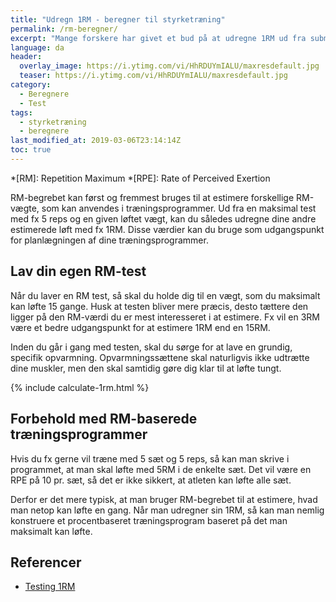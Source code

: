 ```yaml
---
title: "Udregn 1RM - beregner til styrketræning"
permalink: /rm-beregner/
excerpt: "Mange forskere har givet et bud på at udregne 1RM ud fra submaksimale løft."
language: da
header:
  overlay_image: https://i.ytimg.com/vi/HhRDUYmIALU/maxresdefault.jpg
  teaser: https://i.ytimg.com/vi/HhRDUYmIALU/maxresdefault.jpg
category:
  - Beregnere
  - Test
tags:
  - styrketræning
  - beregnere
last_modified_at: 2019-03-06T23:14:14Z
toc: true
---
```


*[RM]: Repetition Maximum
*[RPE]: Rate of Perceived Exertion

RM-begrebet kan først og fremmest bruges til at estimere forskellige RM-vægte, som kan anvendes i træningsprogrammer. Ud fra en maksimal test med fx 5 reps og en given løftet vægt, kan du således udregne dine andre estimerede løft med fx 1RM. Disse værdier kan du bruge som udgangspunkt for planlægningen af dine træningsprogrammer. 

## Lav din egen RM-test

Når du laver en RM test, så skal du holde dig til en vægt, som du maksimalt kan løfte 15 gange. Husk at testen bliver mere præcis, desto tættere den ligger på den RM-værdi du er mest interesseret i at estimere. Fx vil en 3RM være et bedre udgangspunkt for at estimere 1RM end en 15RM.

Inden du går i gang med testen, skal du sørge for at lave en grundig, specifik opvarmning. Opvarmningssættene skal naturligvis ikke udtrætte dine muskler, men den skal samtidig gøre dig klar til at løfte tungt. 

{% include calculate-1rm.html %}

## Forbehold med RM-baserede træningsprogrammer

Hvis du fx gerne vil træne med 5 sæt og 5 reps, så kan man skrive i programmet, at man skal løfte med 5RM i de enkelte sæt. Det vil være en RPE på 10 pr. sæt, så det er ikke sikkert, at atleten kan løfte alle sæt.

Derfor er det mere typisk, at man bruger RM-begrebet til at estimere, hvad man netop kan løfte en gang. Når man udregner sin 1RM, så kan man nemlig konstruere et procentbaseret træningsprogram baseret på det man maksimalt kan løfte.

## Referencer

- [Testing 1RM](https://www.scienceforsport.com/1rm-testing/)

